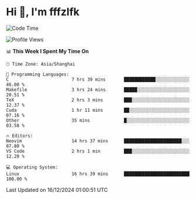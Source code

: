 # Hi 👋, I'm fffzlfk

<!--START_SECTION:waka-->
![Code Time](http://img.shields.io/badge/Code%20Time-1%2C003%20hrs%2049%20mins-blue)

![Profile Views](http://img.shields.io/badge/Profile%20Views-0-blue)

📊 **This Week I Spent My Time On** 

```text
🕑︎ Time Zone: Asia/Shanghai

💬 Programming Languages: 
C                        7 hrs 39 mins       ████████████░░░░░░░░░░░░░   46.00 % 
Makefile                 3 hrs 24 mins       █████░░░░░░░░░░░░░░░░░░░░   20.51 % 
TeX                      2 hrs 3 mins        ███░░░░░░░░░░░░░░░░░░░░░░   12.37 % 
Cuda                     1 hr 11 mins        ██░░░░░░░░░░░░░░░░░░░░░░░   07.16 % 
Other                    35 mins             █░░░░░░░░░░░░░░░░░░░░░░░░   03.58 % 

🔥 Editors: 
Neovim                   14 hrs 37 mins      ██████████████████████░░░   87.80 % 
VS Code                  2 hrs 1 min         ███░░░░░░░░░░░░░░░░░░░░░░   12.20 % 

💻 Operating System: 
Linux                    16 hrs 39 mins      █████████████████████████   100.00 % 
```


 Last Updated on 16/12/2024 01:00:51 UTC
<!--END_SECTION:waka-->
